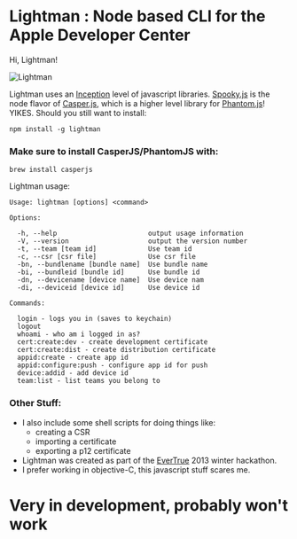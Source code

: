 Lightman : Node based CLI for the Apple Developer Center
========

Hi, Lightman!

![Lightman](http://images.paxholley.net/blog/geeks/david_lightman.jpg)

Lightman uses an [Inception](http://4.bp.blogspot.com/_OORyagu8ETY/TE9PNl1Qq4I/AAAAAAAABqQ/_HJ5lfqLNZA/s1600/INCEPTION_WTF_CHART_150.jpg) level of javascript libraries.   [Spooky.js](https://github.com/WaterfallEngineering/SpookyJS) is the node flavor of [Casper.js](https://github.com/n1k0/casperjs), which is a higher level library for [Phantom.js](https://github.com/ariya/phantomjs)! YIKES.  Should you still want to install:


    npm install -g lightman



### Make sure to install CasperJS/PhantomJS with:  

    brew install casperjs


Lightman usage:

````
Usage: lightman [options] <command>

Options:

  -h, --help                       output usage information
  -V, --version                    output the version number
  -t, --team [team id]             Use team id
  -c, --csr [csr file]             Use csr file
  -bn, --bundlename [bundle name]  Use bundle name
  -bi, --bundleid [bundle id]      Use bundle id
  -dn, --devicename [device name]  Use device nam
  -di, --deviceid [device id]      Use device id

Commands:

  login - logs you in (saves to keychain)
  logout
  whoami - who am i logged in as?
  cert:create:dev - create development certificate
  cert:create:dist - create distribution certificate
  appid:create - create app id
  appid:configure:push - configure app id for push
  device:addid - add device id
  team:list - list teams you belong to

````

### Other Stuff:

* I also include some shell scripts for doing things like:
  * creating a CSR
  * importing a certificate
  * exporting a p12 certificate
* Lightman was created as part of the [EverTrue](http://www.evertrue.com) 2013 winter hackathon.
* I prefer working in objective-C, this javascript stuff scares me.


# Very in development, probably won't work
